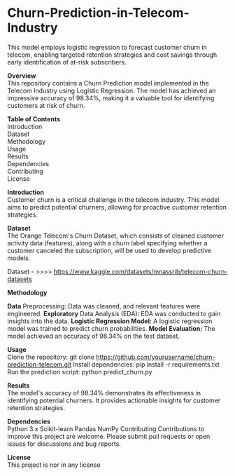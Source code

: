 # Churn-Prediction-in-Telecom-Industry
This model employs logistic regression to forecast customer churn in telecom, enabling targeted retention strategies and cost savings through early identification of at-risk subscribers.

**Overview**<br> This repository contains a Churn Prediction model implemented in the Telecom Industry using Logistic Regression. The model has achieved an impressive accuracy of 98.34%, making it a valuable tool for identifying customers at risk of churn.

**Table of Contents**<br>
Introduction<br>
Dataset<br>
Methodology<br>
Usage<br>
Results<br>
Dependencies<br>
Contributing<br>
License<br>

**Introduction**<br>
Customer churn is a critical challenge in the telecom industry. This model aims to predict potential churners, allowing for proactive customer retention strategies.

**Dataset**<br>
The Orange Telecom's Churn Dataset, which consists of cleaned customer activity data (features), along with a churn label specifying whether a customer canceled the subscription, will be used to develop predictive models.

Dataset - >>>> https://www.kaggle.com/datasets/mnassrib/telecom-churn-datasets

**Methodology**<br>

**Data** Preprocessing: Data was cleaned, and relevant features were engineered.
**Exploratory** Data Analysis (EDA): EDA was conducted to gain insights into the data.
**Logistic Regression Model:** A logistic regression model was trained to predict churn probabilities.
**Model Evaluation:** The model achieved an accuracy of 98.34% on the test dataset.

**Usage**<br>
Clone the repository: git clone https://github.com/yourusername/churn-prediction-telecom.git
Install dependencies: pip install -r requirements.txt
Run the prediction script: python predict_churn.py

**Results**<br>
The model's accuracy of 98.34% demonstrates its effectiveness in identifying potential churners. It provides actionable insights for customer retention strategies.

**Dependencies**<br>
Python 3.x
Scikit-learn
Pandas
NumPy
Contributing
Contributions to improve this project are welcome. Please submit pull requests or open issues for discussions and bug reports.

**License**<br>
This project is nor in any license 
